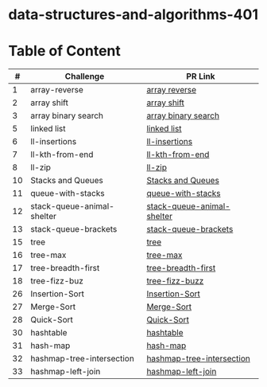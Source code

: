 # data-structures-and-algorithms-401

# Table of Content 

|#|Challenge|PR Link|
|----|-----|-------|
|1|array-reverse|[array reverse](./challenges/array/array_reverse/README.md)|
|2|array shift|[array shift](./challenges/array/array_shift/README.md)|
|3|array binary search|[array binary search](./challenges/array/array_binary_search/README.md)|
|5|linked list|[linked list](./data-structures/linked_list/README.md)|
|6|ll-insertions|[ll-insertions](./data-structures/linked_list/README.md)|
|7|ll-kth-from-end|[ll-kth-from-end](./data-structures/linked_list/README.md)|
|8|ll-zip|[ll-zip](./challenges/linked_list/ll-zip/README.md)|
|10|Stacks and Queues|[Stacks and Queues](./data-structures/stack-and-queue/README.md)|
|11|queue-with-stacks|[queue-with-stacks](./challenges/queue_and_stack/queue-with-stacks/README.md)|
|12|stack-queue-animal-shelter|[stack-queue-animal-shelter](./challenges/queue_and_stack/stack_queue_animal_shelter/README.md)|
|13|stack-queue-brackets|[stack-queue-brackets](./challenges/queue_and_stack/stack-queue-brackets/README.md)|
|15|tree|[tree](./data-structures/trees/README.md)|
|16|tree-max|[tree-max](./data-structures/trees/README.md)|
|17|tree-breadth-first|[tree-breadth-first](./challenges/tree/tree-breadth-first/README.md)|
|18|tree-fizz-buz|[tree-fizz-buzz](./challenges/tree/tree-fizz-buzz/README.md)|
|26|Insertion-Sort|[Insertion-Sort](./challenges/array/insertion-sort/README.md)|
|27|Merge-Sort|[Merge-Sort](./challenges/array/merge_sort/README.md)|
|28|Quick-Sort|[Quick-Sort](./challenges/array/quick_sort/README.md)|
|30|hashtable|[hashtable](./data-structures/hashtable/README.md)|
|31|hash-map|[hash-map](./challenges/hash_table/hashmap-repeated-word/README.md)|
|32|hashmap-tree-intersection|[hashmap-tree-intersection](./challenges/hash_table/hashmap-tree-intersection/README.md)|
|33|hashmap-left-join|[hashmap-left-join](./challenges/hash_table/hashmap-left-join/README.md)|




